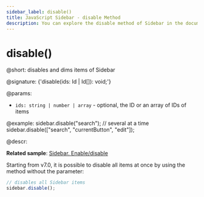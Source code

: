 ```yaml
---
sidebar_label: disable()
title: JavaScript Sidebar - disable Method 
description: You can explore the disable method of Sidebar in the documentation of the DHTMLX JavaScript UI library. Browse developer guides and API reference, try out code examples and live demos, and download a free 30-day evaluation version of DHTMLX Suite.
---
```


# disable()

@short: disables and dims items of Sidebar

@signature: {'disable(ids: Id | Id[]): void;'}

@params:
- `ids: string | number | array` - optional, the ID or an array of IDs of items

@example:
sidebar.disable("search");
// several at a time
sidebar.disable(["search", "currentButton", "edit"]);

@descr:

**Related sample**: [Sidebar. Enable/disable](https://snippet.dhtmlx.com/ea9fywne)

Starting from v7.0, it is possible to disable all items at once by using the method without the parameter:

~~~js
// disables all Sidebar items
sidebar.disable();
~~~

[comment]: # (@related: sidebar/work_with_sidebar.md#disabling-and-enabling-controls)
